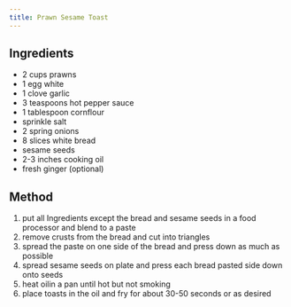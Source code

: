 ```yaml
---
title: Prawn Sesame Toast
---
```


## Ingredients

-   2 cups prawns
-   1 egg white
-   1 clove garlic
-   3 teaspoons hot pepper sauce
-   1 tablespoon cornflour
-   sprinkle salt
-   2 spring onions
-   8 slices white bread
-   sesame seeds
-   2-3 inches cooking oil
-   fresh ginger (optional)

## Method

1.  put all Ingredients except the bread and sesame seeds in a food processor and blend to a paste
2.  remove crusts from the bread and cut into triangles
3.  spread the paste on one side of the bread and press down as much as possible
4.  spread sesame seeds on plate and press each bread pasted side down onto seeds
5.  heat oilin a pan until hot but not smoking
6.  place toasts in the oil and fry for about 30-50 seconds or as desired
